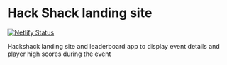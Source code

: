 # Hack Shack landing site


[![Netlify Status](https://api.netlify.com/api/v1/badges/67f0de87-7cef-4294-a3d5-e1f2c11c22ee/deploy-status)](https://app.netlify.com/sites/unruffled-ride-733050/deploys)

Hackshack landing site and leaderboard app to display event details and player high scores during the event
